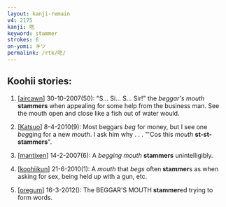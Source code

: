 ```yaml
---
layout: kanji-remain
v4: 2175
kanji: 吃
keyword: stammer
strokes: 6
on-yomi: キツ
permalink: /rtk/吃/
---
```


## Koohii stories: 

1) [<a href="http://kanji.koohii.com/profile/aircawn">aircawn</a>] 30-10-2007(50): &quot;S... Si... S... Sir!&quot; the <em>beggar&#039;s mouth</em> <strong>stammers</strong> when appealing for some help from the business man. See the mouth open and close like a fish out of water would.

2) [<a href="http://kanji.koohii.com/profile/Katsuo">Katsuo</a>] 8-4-2010(9): Most beggars <em>beg</em> for money, but I see one <em>beg</em>ging for a new <em>mouth</em>. I ask him why . . . &quot;&#039;Cos this <em>mouth</em> <strong>st-st-stammers</strong>&quot;.

3) [<a href="http://kanji.koohii.com/profile/mantixen">mantixen</a>] 14-2-2007(6): A <em>begging mouth</em> <strong>stammers</strong> unintelligibly.

4) [<a href="http://kanji.koohii.com/profile/koohiikun">koohiikun</a>] 21-6-2010(1): A <em>mouth</em> that <em>begs</em> often<strong> stammer</strong>s as when asking for sex, being held up with a gun, etc.

5) [<a href="http://kanji.koohii.com/profile/oregum">oregum</a>] 16-3-2012(): The BEGGAR&#039;S MOUTH<strong> stammer</strong>ed trying to form words.

